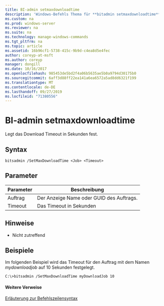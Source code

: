 ```yaml
---
title: BI-admin setmaxdownloadtime
description: 'Windows-Befehls Thema für **bitadmin setmaxdownloadtime** : legt das Download Timeout in Sekunden fest.'
ms.custom: na
ms.prod: windows-server
ms.reviewer: na
ms.suite: na
ms.technology: manage-windows-commands
ms.tgt_pltfrm: na
ms.topic: article
ms.assetid: 16b96cf1-5738-415c-9b9d-c4ea8d5e4fec
author: coreyp-at-msft
ms.author: coreyp
manager: dongill
ms.date: 10/16/2017
ms.openlocfilehash: 985453de5bd2f4a06b5635ae5b0a9794d30175b0
ms.sourcegitcommit: 6aff3d88ff22ea141a6ea6572a5ad8dd6321f199
ms.translationtype: MT
ms.contentlocale: de-DE
ms.lasthandoff: 09/27/2019
ms.locfileid: "71380556"
---
```

# <a name="bitsadmin-setmaxdownloadtime"></a>BI-admin setmaxdownloadtime



Legt das Download Timeout in Sekunden fest.

## <a name="syntax"></a>Syntax

```
bitsadmin /SetMaxDownloadTime <Job> <Timeout>
```

## <a name="parameters"></a>Parameter

|Parameter|Beschreibung|
|---------|-----------|
|Auftrag|Der Anzeige Name oder GUID des Auftrags.|
|Timeout|Das Timeout in Sekunden|

## <a name="remarks"></a>Hinweise

-   Nicht zutreffend

## <a name="BKMK_examples"></a>Beispiele

Im folgenden Beispiel wird das Timeout für den Auftrag mit dem Namen *mydownloadjob* auf 10 Sekunden festgelegt.
```
C:\>bitsadmin /SetMaxDownloadTime myDownloadJob 10
```

#### <a name="additional-references"></a>Weitere Verweise

[Erläuterung zur Befehlszeilensyntax](command-line-syntax-key.md)
